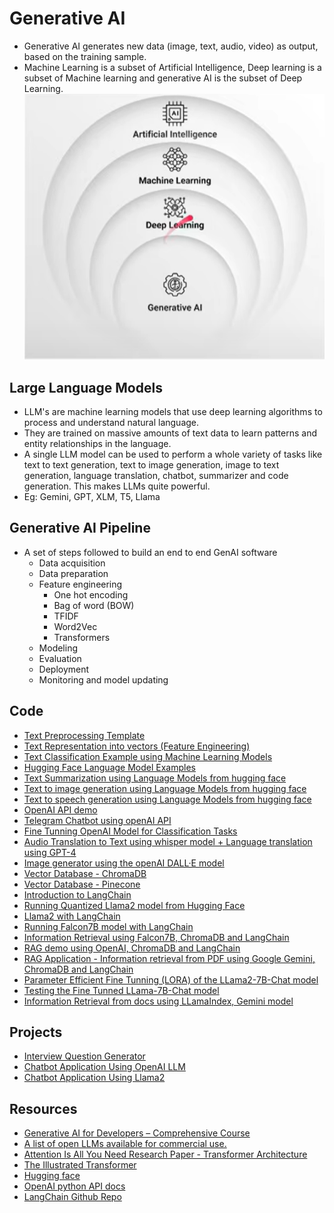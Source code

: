 # Generative AI 

- Generative AI generates new data (image, text, audio, video) as output, based on the training sample.
- Machine Learning is a subset of Artificial Intelligence, Deep learning is a subset of Machine learning and generative AI is the subset of Deep Learning.
![Generative AI Category](./screenshots/gen-ai-subsets.png)

## Large Language Models 
- LLM's are machine learning models that use deep learning algorithms to process and understand natural language.
- They are trained on massive amounts of text data to learn patterns and entity relationships in the language.
- A single LLM model can be used to perform a whole variety of tasks like text to text generation, text to image generation, image to text generation, language translation, chatbot, summarizer and code generation. This makes LLMs quite powerful.
- Eg: Gemini, GPT, XLM, T5, Llama

## Generative AI Pipeline
- A set of steps followed to build an end to end GenAI software
    - Data acquisition
    - Data preparation
    - Feature engineering
        - One hot encoding 
        - Bag of word (BOW)
        - TFIDF
        - Word2Vec
        - Transformers
    - Modeling
    - Evaluation
    - Deployment
    - Monitoring and model updating 

## Code 

- [Text Preprocessing Template](./text_preprocessing_template.ipynb)
- [Text Representation into vectors (Feature Engineering)](./text_representation.ipynb)
- [Text Classification Example using Machine Learning Models](./Text_Classification_Example_.ipynb)
- [Hugging Face Language Model Examples](./hugging_face.ipynb)
- [Text Summarization using Language Models from hugging face](./Text_Summarizer.ipynb)
- [Text to image generation using Language Models from hugging face](./TextToImageGeneration.ipynb)
- [Text to speech generation using Language Models from hugging face](./TextToSpeechGeneration.ipynb)
- [OpenAI API demo](./openai-demo/openai-demo.ipynb)
- [Telegram Chatbot using openAI API ](./telegram-chatbot/telegram_chatbot.py)
- [Fine Tunning OpenAI Model for Classification Tasks](./FineTunningOpenAIModelForClassification.ipynb)
- [Audio Translation to Text using whisper model + Language translation using GPT-4 ](./audio-translation/app.py)
- [Image generator using the openAI DALL·E model](./image-generator/app.py)
- [Vector Database - ChromaDB](./vectorDB/ChromaDB.ipynb)
- [Vector Database - Pinecone](./vectorDB/pinecone/Pinecone.ipynb)
- [Introduction to LangChain](./langchain/IntroToLangChain.ipynb)
- [Running Quantized Llama2 model from Hugging Face](./llama2/RunningQuantizedLlama2FromHuggingFace.ipynb)
- [Llama2 with LangChain](./llama2/LLama2withLangChain.ipynb)
- [Running Falcon7B model with LangChain](./falcon/Falcon7B_LangChain.ipynb)
- [Information Retrieval using Falcon7B, ChromaDB and LangChain](./falcon/InformationRetrieval_Falcon7B,ChromaDB,LangChain.ipynb)
- [RAG demo using OpenAI, ChromaDB and LangChain](./rag/rag-demo/app.py)
- [RAG Application - Information retrieval from PDF using Google Gemini, ChromaDB and LangChain](./rag/rag-gemini/app.py)
- [Parameter Efficient Fine Tunning (LORA) of the LLama2-7B-Chat model](./fine-tunning/Parameter_efficient_FineTunning_Llama2_7B_chat_model.ipynb)
- [Testing the Fine Tunned LLama-7B-Chat model](./fine-tunning/Parameter_efficient_FineTunning_Llama2_7B_chat_model.ipynb)
- [Information Retrieval from docs using LLamaIndex, Gemini model](./llama-index/InformationRetrievalFromDocsUsingLLamaIndex_Gemini.ipynb)


## Projects 

- [Interview Question Generator](https://github.com/tarang1998/InterviewQuestionCreator)
- [Chatbot Application Using OpenAI LLM](./ChatBotApplication.ipynb)
- [Chatbot Application Using Llama2](./llama2/ChatBotUsingLLama2.ipynb)



## Resources 
- [Generative AI for Developers – Comprehensive Course](https://www.youtube.com/watch?v=F0GQ0l2NfHA)
- [A list of open LLMs available for commercial use.](https://github.com/eugeneyan/open-llms)
- [Attention Is All You Need Research Paper - Transformer Architecture](https://proceedings.neurips.cc/paper_files/paper/2017/file/3f5ee243547dee91fbd053c1c4a845aa-Paper.pdf)
- [The Illustrated Transformer](https://jalammar.github.io/illustrated-transformer/)
- [Hugging face](https://huggingface.co/)
- [OpenAI python API docs](https://github.com/openai/openai-python)
- [LangChain Github Repo](https://github.com/langchain-ai/langchain?tab=readme-ov-file)
